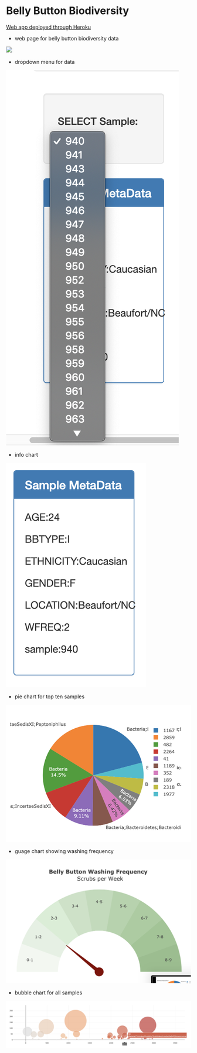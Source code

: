# Belly Button Biodiversity

[Web app deployed through Heroku](https://belly-button-biodiversi.herokuapp.com)

* web page for belly button biodiversity data
 
![](images/wbshow.png)

* dropdown menu for data

![](images/dropdown.png)

* info chart

![](images/info_table.png)

* pie chart for top ten samples

![](images/pie_chart.png)

* guage chart showing washing frequency

![](images/gauge.png)

* bubble chart for all samples

![](images/bubble_chart.png)